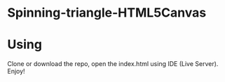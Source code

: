 # Spinning-triangle-HTML5Canvas

# Using
Clone or download the repo, open the index.html using IDE (Live Server).
Enjoy!
